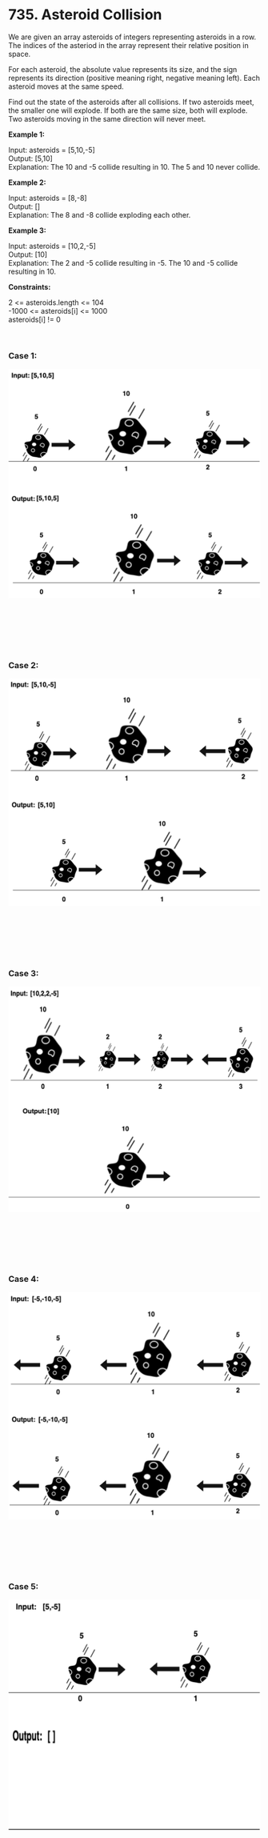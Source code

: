 <h1>735. Asteroid Collision</h1>

We are given an array asteroids of integers representing asteroids in a row. The indices of the asteriod in the array represent their relative position in space.

For each asteroid, the absolute value represents its size, and the sign represents its direction (positive meaning right, negative meaning left). Each asteroid moves at the same speed.

Find out the state of the asteroids after all collisions. If two asteroids meet, the smaller one will explode. If both are the same size, both will explode. Two asteroids moving in the same direction will never meet.



<b>Example 1:</b>

Input: asteroids = [5,10,-5]</br>
Output: [5,10]</br>
Explanation: The 10 and -5 collide resulting in 10. The 5 and 10 never collide.</br>

<b>Example 2:</b>

Input: asteroids = [8,-8]</br>
Output: []</br>
Explanation: The 8 and -8 collide exploding each other.</br>

<b>Example 3:</b>

Input: asteroids = [10,2,-5]</br>
Output: [10]</br>
Explanation: The 2 and -5 collide resulting in -5. The 10 and -5 collide resulting in 10.


<b>Constraints:</b>

2 <= asteroids.length <= 104</br>
-1000 <= asteroids[i] <= 1000</br>
asteroids[i] != 0

</br>

<h3> Case 1:

![img.png](img.png)

</br></br></br></br><h3> Case 2:</h3>


![img_1.png](img_1.png)

</br></br></br></br></br><h3> Case 3:

![img_2.png](img_2.png)

</br></br></br></br><h3> Case 4: 

![img_3.png](img_3.png)

</br></br></br></br><h3> Case 5:

![img_4.png](img_4.png)

</br></br>
